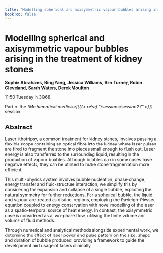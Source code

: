 ```yaml
---
title: "Modelling spherical and axisymmetric vapour bubbles arising in the treatment of kidney stones"
bookToc: false
---
```


# Modelling spherical and axisymmetric vapour bubbles arising in the treatment of kidney stones

**Sophie Abrahams, Bing Yang, Jessica Williams, Ben Turney, Robin Cleveland, Sarah Waters, Derek Moulton**

11:50 Tuesday in 3Q68.

Part of the *[Mathematical medicine]({{< relref "/sessions/session27" >}})* session.

## Abstract

Laser lithotripsy, a common treatment for kidney stones, involves passing a flexible scope containing an optical fibre into the kidney where laser pulses are fired to fragment the stone into pieces small enough to flush out. Laser energy is also transferred to the surrounding liquid, resulting in the production of vapour bubbles. Although bubbles can in some cases have negative effects, they can be utilised to make stone fragmentation more efficient.

This multi-physics system involves bubble nucleation, phase-change, energy transfer and fluid-structure interaction; we simplify this by considering the expansion and collapse of a single bubble, exploiting the natural symmetry for further reductions. For a spherical bubble, the liquid and vapour are treated as distinct regions, employing the Rayleigh-Plesset equation coupled to energy conservation with novel modelling of the laser as a spatio-temporal source of heat energy. In contrast, the axisymmetric case is considered as a two-phase flow, utilising the finite volume and volume of fluid methods. 

Through numerical and analytical methods alongside experimental work, we determine the effect of laser power and pulse pattern on the size, shape and duration of bubble produced, providing a framework to guide the development and usage of lasers clinically.


